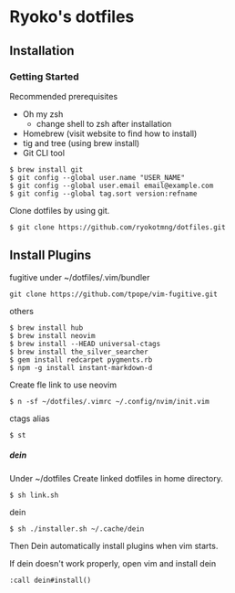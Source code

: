 # Ryoko's dotfiles
## Installation
### Getting Started
Recommended prerequisites
- Oh my zsh
  - change shell to zsh after installation
- Homebrew (visit website to find how to install)
- tig and tree (using brew install)
- Git CLI tool
```
$ brew install git
$ git config --global user.name "USER_NAME"
$ git config --global user.email email@example.com
$ git config --global tag.sort version:refname
```

Clone dotfiles by using git.
```
$ git clone https://github.com/ryokotmng/dotfiles.git
```

## Install Plugins

fugitive
under ~/dotfiles/.vim/bundler
```
git clone https://github.com/tpope/vim-fugitive.git
```

others
```
$ brew install hub
$ brew install neovim
$ brew install --HEAD universal-ctags
$ brew install the_silver_searcher
$ gem install redcarpet pygments.rb
$ npm -g install instant-markdown-d
```
Create fle link to use neovim
```
$ n -sf ~/dotfiles/.vimrc ~/.config/nvim/init.vim
```
ctags alias
```
$ st
```

##### dein
Under ~/dotfiles
Create linked dotfiles in home directory.
```
$ sh link.sh
```
dein
```
$ sh ./installer.sh ~/.cache/dein
```
Then Dein automatically install plugins when vim starts.

If dein doesn't work properly, open vim and install dein
```
:call dein#install()
```
